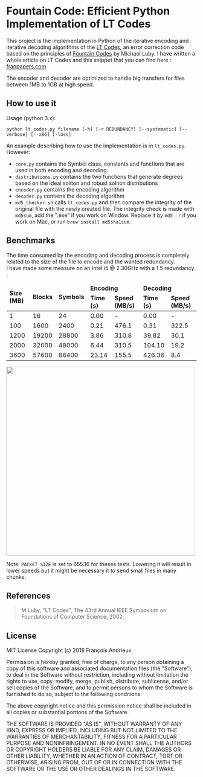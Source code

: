 # Fountain Code: Efficient Python Implementation of LT Codes

This project is the implementation in Python of the iterative encoding and iterative decoding algorithms of the [LT Codes](https://en.wikipedia.org/wiki/LT_codes), 
an error correction code based on the principles of [Fountain Codes](https://en.wikipedia.org/wiki/Fountain_code) by Michael Luby.
I have written a whole article on LT Codes and this snippet that you can find here : [franpapers.com](https://franpapers.com/en/algorithmic/2018-introduction-to-fountain-codes-lt-codes-with-python/)

The encoder and decoder are optimized to handle big transfers for files between 1MB to 1GB at high speed.

## How to use it

Usage (python 3.x):
```
python lt_codes.py filename [-h] [-r REDUNDANCY] [--systematic] [--verbose] [--x86] [-loss]
```

An example describing how to use the implementation is in `lt_codes.py`. However:
* `core.py` contains the Symbol class, constants and functions that are used in both encoding and decoding.
* `distributions.py` contains the two functions that generate degrees based on the ideal soliton and robust soliton distributions
* `encoder.py` contains the encoding algorithm
* `decoder.py` contains the decoding algorithm
* `md5_checker.sh` calls `lt_codes.py` and then compare the integrity of the original file with the newly created file. The integrity check is made with `md5sum`, add the ".exe" if you work on Window. Replace it by `md5 -r` if you work on Mac, or run `brew install md5sha1sum`.

## Benchmarks
The time consumed by the encoding and decoding process is completely related to the size of the file to encode and the wanted redundancy.   
I have made some measure on an Intel i5 @ 2.30GHz with a 1.5 redundancy : 

<table>
<thead>
<tr>
<td rowspan="2"><strong>Size (MB)</strong></td>
<td rowspan="2"><strong>Blocks</strong></td>
<td rowspan="2"><strong>Symbols</strong></td>
<td colspan="2"><strong>Encoding</strong></td>
<td colspan="2"><strong>Decoding</strong></td>
</tr>
<tr>
<td><strong>Time (s)</strong></td>
<td><strong>Speed (MB/s)</strong></td>
<td><strong>Time (s)</strong></td>
<td><strong>Speed (MB/s)</strong></td>
</tr>
</thead>
<tbody>
<tr>
<td>1</td>
<td>16</td>
<td>24</td>
<td>0.00</td>
<td>-</td>
<td>0.00</td>
<td>-</td>
</tr>
<tr>
<td>100</td>
<td>1600</td>
<td>2400</td>
<td>0.21</td>
<td>476.1</td>
<td>0.31</td>
<td>322.5</td>
</tr>
<tr>
<td>1200</td>
<td>19200</td>
<td>28800</td>
<td>3.86</td>
<td>310.8</td>
<td>39.82</td>
<td>30.1</td>
</tr>
<tr>
<td>2000</td>
<td>32000</td>
<td>48000</td>
<td>6.44</td>
<td>310.5</td>
<td>104.10</td>
<td>19.2</td>
</tr>
<tr>
<td>3600</td>
<td>57600</td>
<td>86400</td>
<td>23.14</td>
<td>155.5</td>
<td>426.36</td>
<td>8.4</td>
</tr>
</tbody>
</table>

<img src="https://franpapers.com/wp-content/uploads/2018/06/word-image-18.png" width=500 />

Note: `PACKET_SIZE` is set to 65536 for theses tests. Lowering it will result in lower speeds but it might be necessary it to send small files in many chunks.


## References

> M.Luby, "LT Codes", The 43rd Annual IEEE Symposium on Foundations of Computer Science, 2002.

## License

MIT License
Copyright (c) 2018 François Andrieux

Permission is hereby granted, free of charge, to any person obtaining a copy of this software and associated documentation files (the "Software"), to deal in the Software without restriction, including without limitation the rights to use, copy, modify, merge, publish, distribute, sublicense, and/or sell copies of the Software, and to permit persons to whom the Software is furnished to do so, subject to the following conditions:

The above copyright notice and this permission notice shall be included in all copies or substantial portions of the Software.

THE SOFTWARE IS PROVIDED "AS IS", WITHOUT WARRANTY OF ANY KIND, EXPRESS OR IMPLIED, INCLUDING BUT NOT LIMITED TO THE WARRANTIES OF MERCHANTABILITY, FITNESS FOR A PARTICULAR PURPOSE AND NONINFRINGEMENT. IN NO EVENT SHALL THE AUTHORS OR COPYRIGHT HOLDERS BE LIABLE FOR ANY CLAIM, DAMAGES OR OTHER LIABILITY, WHETHER IN AN ACTION OF CONTRACT, TORT OR OTHERWISE, ARISING FROM, OUT OF OR IN CONNECTION WITH THE SOFTWARE OR THE USE OR OTHER DEALINGS IN THE SOFTWARE.

